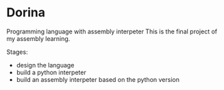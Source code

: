 # Dorina
Programming language with assembly interpeter
This is the final project of my assembly learning.

Stages:
* design the language
* build a python interpeter
* build an assembly interpeter based on the python version

